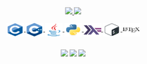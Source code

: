 <!--
</p align="center">
<img height="180" src="https://github.com/Sr3284/Sr3284/blob/main/images/banner.png" />
<p align="center">
-->

##

<div align="center">
  <a href="https://github.com/Sr3284">
  <img height="180em" src="https://github-readme-stats.vercel.app/api?username=Sr3284&show_icons=true&theme=tokyonight&include_all_commits=true&count_private=true"/>
  <img height="180em" src="https://github-readme-stats.vercel.app/api/top-langs/?username=Sr3284&layout=compact&langs_count=7&theme=tokyonight"/>
</div>

<div align="center" style="display: inline_block"><br>
  <img align="center" alt="Simple-C" height="30" width="40" src="https://github.com/devicons/devicon/blob/master/icons/c/c-original.svg">
  <img align="center" alt="C-plusplus" height="30" width="40" src="https://github.com/devicons/devicon/blob/master/icons/cplusplus/cplusplus-original.svg">
  <img align="center" alt="Java" height="30" width="40" src="https://github.com/devicons/devicon/blob/master/icons/java/java-original.svg">
  <img align="center" alt="Python" height="30" width="40" src="https://github.com/devicons/devicon/blob/master/icons/python/python-original.svg">
  <img align="center" alt="Haskell" height="30" width="40" src="https://github.com/devicons/devicon/blob/master/icons/haskell/haskell-original.svg">
  <img align="center" alt="Bash" height="30" width="40" src="https://github.com/devicons/devicon/blob/master/icons/bash/bash-original.svg">
  <img align="center" alt="LaTeX" height="30" width="40" src="https://github.com/devicons/devicon/blob/master/icons/latex/latex-original.svg">
</div>
  
  ##
 
<div align="center"> 
  <a href="https://instagram.com/davi.qzr" target="_blank"><img src="https://img.shields.io/badge/-Instagram-%23E4405F?style=for-the-badge&logo=instagram&logoColor=white" target="_blank"></a>
  <a href = "mailto:daviqzr@gmail.com"><img src="https://img.shields.io/badge/-Gmail-%23333?style=for-the-badge&logo=gmail&logoColor=white" target="_blank"></a>
  <a href="https://www.linkedin.com/in/davi-queiroz-b7205024a/" target="_blank"><img src="https://img.shields.io/badge/-LinkedIn-%230077B5?style=for-the-badge&logo=linkedin&logoColor=white" target="_blank"></a> 
 
</div>
